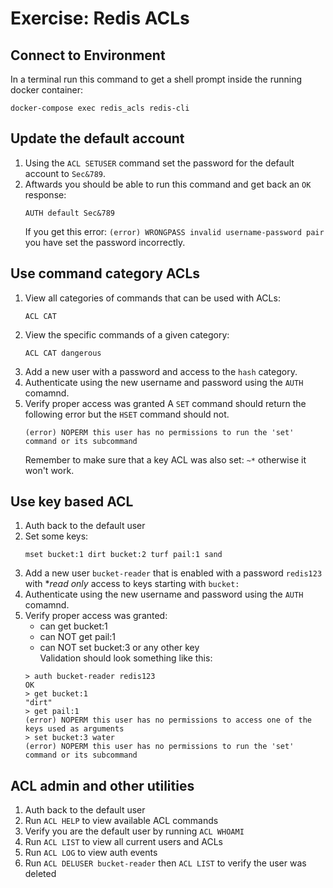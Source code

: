 # Exercise: Redis ACLs

## Connect to Environment

In a terminal run this command to get a shell prompt inside the running docker container:

```
docker-compose exec redis_acls redis-cli
```

## Update the default account

1. Using the `ACL SETUSER` command set the password for the default account to `Sec&789`.
1. Aftwards you should be able to run this command and get back an `OK` response: 
    ```
    AUTH default Sec&789
    ```
    If you get this error: `(error) WRONGPASS invalid username-password pair` you have set the password incorrectly.


## Use command category ACLs

1. View all categories of commands that can be used with ACLs:
    ```
    ACL CAT
    ```
1. View the specific commands of a given category:
    ```
    ACL CAT dangerous
    ```
1. Add a new user with a password and access to the `hash` category.
1. Authenticate using the new username and password using the `AUTH` comamnd.
1. Verify proper access was granted
    A `SET` command should return the following error but the `HSET` command should not.
    ```
    (error) NOPERM this user has no permissions to run the 'set' command or its subcommand
    ```
    Remember to make sure that a key ACL was also set: `~*` otherwise it won't work.

    
## Use key based ACL

1. Auth back to the default user
1. Set some keys:
    ```
    mset bucket:1 dirt bucket:2 turf pail:1 sand
    ```
1. Add a new user `bucket-reader` that is enabled with a password `redis123` with **read only* access to keys starting with `bucket:` 
1. Authenticate using the new username and password using the `AUTH` comamnd.
1. Verify proper access was granted:
    - can get bucket:1
    - can NOT get pail:1
    - can NOT set bucket:3 or any other key  
    Validation should look something like this:
    ```
    > auth bucket-reader redis123
    OK
    > get bucket:1
    "dirt"
    > get pail:1
    (error) NOPERM this user has no permissions to access one of the keys used as arguments
    > set bucket:3 water
    (error) NOPERM this user has no permissions to run the 'set' command or its subcommand
    ```


## ACL admin and other utilities

1. Auth back to the default user
1. Run `ACL HELP` to view available ACL commands
1. Verify you are the default user by running `ACL WHOAMI`
1. Run `ACL LIST` to view all current users and ACLs
1. Run `ACL LOG` to view auth events
1. Run `ACL DELUSER bucket-reader` then `ACL LIST` to verify the user was deleted

